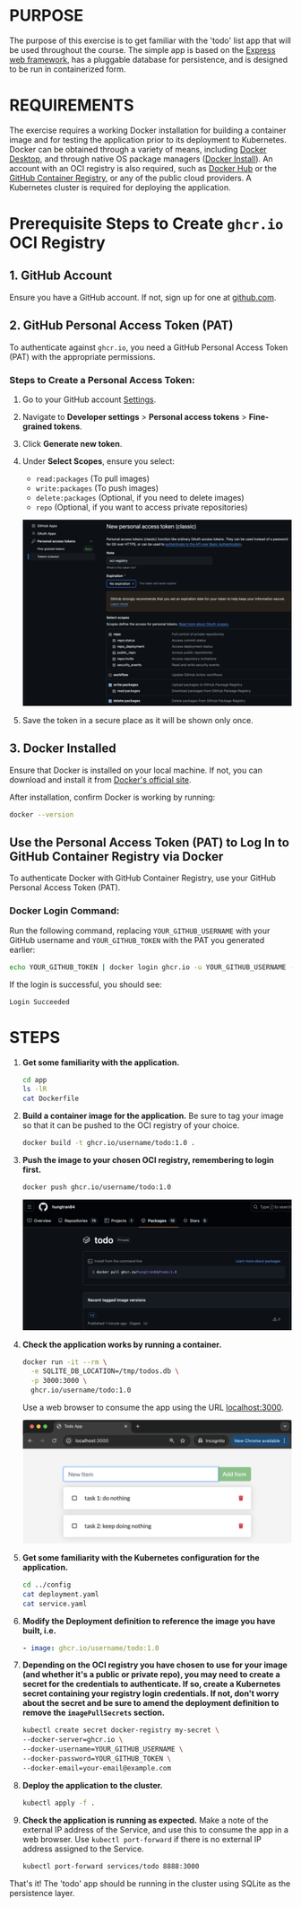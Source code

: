 # PURPOSE

The purpose of this exercise is to get familiar with the 'todo' list app that will be used throughout the course. The simple app is based on the [Express web framework](https://expressjs.com/), has a pluggable database for persistence, and is designed to be run in containerized form.

# REQUIREMENTS

The exercise requires a working Docker installation for building a container image and for testing the application prior to its deployment to Kubernetes. Docker can be obtained through a variety of means, including [Docker Desktop](https://docs.docker.com/get-docker/), and through native OS package managers ([Docker Install](https://docs.docker.com/engine/install/)). An account with an OCI registry is also required, such as [Docker Hub](https://hub.docker.com/) or the [GitHub Container Registry](https://github.com/features/packages), or any of the public cloud providers. A Kubernetes cluster is required for deploying the application.

# Prerequisite Steps to Create `ghcr.io` OCI Registry

## 1. **GitHub Account**
   Ensure you have a GitHub account. If not, sign up for one at [github.com](https://github.com).

## 2. **GitHub Personal Access Token (PAT)**
   To authenticate against `ghcr.io`, you need a GitHub Personal Access Token (PAT) with the appropriate permissions.

   ### Steps to Create a Personal Access Token:
   1. Go to your GitHub account [Settings](https://github.com/settings/profile).
   2. Navigate to **Developer settings** > **Personal access tokens** > **Fine-grained tokens**.
   3. Click **Generate new token**.
   4. Under **Select Scopes**, ensure you select:
      - `read:packages` (To pull images)
      - `write:packages` (To push images)
      - `delete:packages` (Optional, if you need to delete images)
      - `repo` (Optional, if you want to access private repositories)

      ![alt text](image.png)
   5. Save the token in a secure place as it will be shown only once.

## 3. **Docker Installed**
   Ensure that Docker is installed on your local machine. If not, you can download and install it from [Docker's official site](https://docs.docker.com/get-docker/).

   After installation, confirm Docker is working by running:
   ```bash
   docker --version
   ```
## Use the Personal Access Token (PAT) to Log In to GitHub Container Registry via Docker

To authenticate Docker with GitHub Container Registry, use your GitHub Personal Access Token (PAT).

### Docker Login Command:
Run the following command, replacing `YOUR_GITHUB_USERNAME` with your GitHub username and `YOUR_GITHUB_TOKEN` with the PAT you generated earlier:

```bash
echo YOUR_GITHUB_TOKEN | docker login ghcr.io -u YOUR_GITHUB_USERNAME --password-stdin
```
If the login is successful, you should see:
```t
Login Succeeded
```


# STEPS

1. **Get some familiarity with the application.**

    ```bash
    cd app
    ls -lR
    cat Dockerfile
    ```

2. **Build a container image for the application.** Be sure to tag your image so that it can be pushed to the OCI registry of your choice.

    ```bash
    docker build -t ghcr.io/username/todo:1.0 .
    ```

3. **Push the image to your chosen OCI registry, remembering to login first.**

    ```bash
    docker push ghcr.io/username/todo:1.0
    ```
    ![alt text](image-1.png)

4. **Check the application works by running a container.**

    ```bash
    docker run -it --rm \
      -e SQLITE_DB_LOCATION=/tmp/todos.db \
      -p 3000:3000 \
      ghcr.io/username/todo:1.0
    ```

    Use a web browser to consume the app using the URL [localhost:3000](http://localhost:3000).

    ![alt text](image-2.png)

5. **Get some familiarity with the Kubernetes configuration for the application.**

    ```bash
    cd ../config
    cat deployment.yaml
    cat service.yaml
    ```

6. **Modify the Deployment definition to reference the image you have built, i.e.**

    ```yaml
    - image: ghcr.io/username/todo:1.0
    ```

7. **Depending on the OCI registry you have chosen to use for your image (and whether it's a public or private repo), you may need to create a secret for the credentials to authenticate. If so, create a Kubernetes secret containing your registry login credentials. If not, don't worry about the secret and be sure to amend the deployment definition to remove the `imagePullSecrets` section.**

    ```bash
    kubectl create secret docker-registry my-secret \
    --docker-server=ghcr.io \
    --docker-username=YOUR_GITHUB_USERNAME \
    --docker-password=YOUR_GITHUB_TOKEN \
    --docker-email=your-email@example.com
    ```

8. **Deploy the application to the cluster.**

    ```bash
    kubectl apply -f .
    ```

9. **Check the application is running as expected.** Make a note of the external IP address of the Service, and use this to consume the app in a web browser. Use `kubectl port-forward` if there is no external IP address assigned to the Service.

    ```bash
    kubectl port-forward services/todo 8888:3000
    ```

That's it! The 'todo' app should be running in the cluster using SQLite as the persistence layer.
